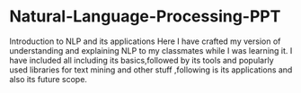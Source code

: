 # Natural-Language-Processing-PPT
Introduction to NLP and its applications
Here I have crafted my version of understanding and explaining NLP to my classmates while I was learning it. I have included all including its basics,followed by its tools and popularly used libraries for text mining and other stuff ,following is its applications and also its future scope.
